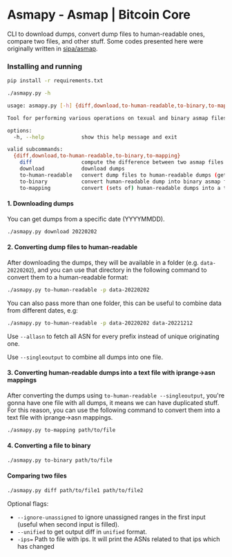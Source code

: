 # Asmapy - Asmap | Bitcoin Core

CLI to download dumps, convert dump files to human-readable ones, compare two files, and other stuff. Some codes presented here were originally written in [sipa/asmap](https://github.com/sipa/asmap/tree/nextgen).

### Installing and running

```sh
pip install -r requirements.txt
```

```sh
./asmapy.py -h
```

```sh
usage: asmapy.py [-h] {diff,download,to-human-readable,to-binary,to-mapping} ...

Tool for performing various operations on texual and binary asmap files.

options:
  -h, --help            show this help message and exit

valid subcommands:
  {diff,download,to-human-readable,to-binary,to-mapping}
    diff                compute the difference between two asmap files
    download            download dumps
    to-human-readable   convert dump files to human-readable dumps (getting unique originating ASN for this prefix)
    to-binary           convert human-readable dump into binary asmap file
    to-mapping          convert (sets of) human-readable dumps into a text file with iprange->asn mappings
```


#### 1. Downloading dumps

You can get dumps from a specific date (YYYYMMDD).

```sh
./asmapy.py download 20220202
```

#### 2. Converting dump files to human-readable

After downloading the dumps, they will be available in a folder (e.g. `data-20220202`), and you can use that directory in the following command to convert them to a human-readable format:

```sh
./asmapy.py to-human-readable -p data-20220202
```

You can also pass more than one folder, this can be useful to combine data from different dates, e.g:
```sh
./asmapy.py to-human-readable -p data-20220202 data-20221212
```

Use `--allasn` to fetch all ASN for every prefix instead of unique originating one.

Use `--singleoutput` to combine all dumps into one file.

####  3. Converting human-readable dumps into a text file with iprange->asn mappings

After converting the dumps using `to-human-readable --singleoutput`, you're gonna have one file with all dumps, it means we can have duplicated stuff. 
For this reason, you can use the following command to convert them into a text file with iprange->asn mappings.

```sh
./asmapy.py to-mapping path/to/file
```

#### 4. Converting a file to binary

```sh
./asmapy.py to-binary path/to/file 
```

#### Comparing two files

```sh
./asmapy.py diff path/to/file1 path/to/file2
```

Optional flags:
- `--ignore-unassigned` to ignore unassigned ranges in the first input (useful when second input is filled).
- `--unified` to get output diff in `unified` format.
- `-ips=` Path to file with ips. It will print the ASNs related to that ips which has changed
